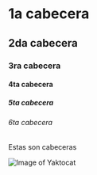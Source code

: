 # 1a cabecera
## 2da cabecera
### 3ra cabecera
#### 4ta cabecera
##### 5ta cabecera
###### 6ta cabecera

Estas son cabeceras

![Image of Yaktocat](https://octodex.github.com/images/yaktocat.png)
